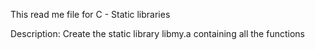 This read me file for C - Static libraries

Description:
Create the static library libmy.a containing all the functions
